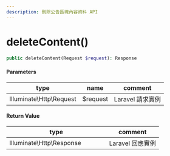 ```yaml
---
description: 刪除公告區塊內容資料 API
---
```


# deleteContent()

```php
public deleteContent(Request $request): Response
```

#### Parameters

| type                    | name     | comment      |
| ----------------------- | -------- | ------------ |
| Illuminate\Http\Request | $request | Laravel 請求實例 |

#### **Return Value**

<table><thead><tr><th width="247">type</th><th>comment</th></tr></thead><tbody><tr><td>Illuminate\Http\Response</td><td>Laravel 回應實例</td></tr></tbody></table>
